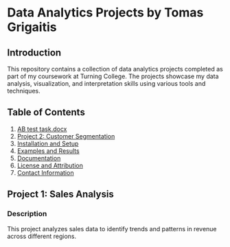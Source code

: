 # Data Analytics Projects by Tomas Grigaitis

## Introduction
This repository contains a collection of data analytics projects completed as part of my coursework at Turning College. The projects showcase my data analysis, visualization, and interpretation skills using various tools and techniques.

## Table of Contents
1. [AB test task.docx](AB%20test%20task.docx)
2. [Project 2: Customer Segmentation](#project-2-customer-segmentation)
3. [Installation and Setup](#installation-and-setup)
4. [Examples and Results](#examples-and-results)
5. [Documentation](#documentation)
6. [License and Attribution](#license-and-attribution)
7. [Contact Information](#contact-information)

## Project 1: Sales Analysis
### Description
This project analyzes sales data to identify trends and patterns in revenue across different regions.
